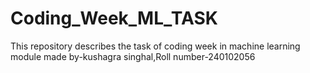 # Coding_Week_ML_TASK
This repository describes the task of coding week in machine learning module made by-kushagra singhal,Roll number-240102056
